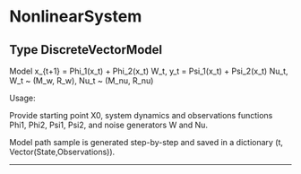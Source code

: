 # NonlinearSystem #

## Type DiscreteVectorModel

Model x_{t+1} = Phi_1(x_t) + Phi_2(x_t) W_t, y_t = Psi_1(x_t) + Psi_2(x_t) Nu_t, W_t ~ (M_w, R_w), Nu_t ~ (M_nu, R_nu)

Usage:

Provide starting point X0, system dynamics and observations functions Phi1, Phi2, Psi1, Psi2, and noise generators W and Nu.

Model path sample is generated step-by-step and saved in a dictionary (t, Vector(State,Observations)).





---


